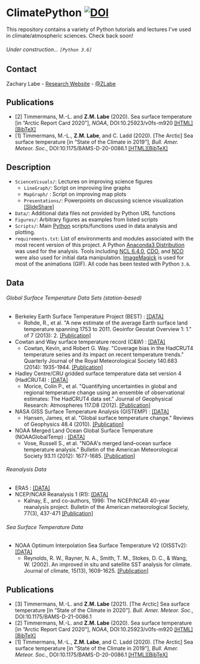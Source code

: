 # ClimatePython [![DOI](https://zenodo.org/badge/135844507.svg)](https://zenodo.org/badge/latestdoi/135844507)
This repository contains a variety of Python tutorials and lectures I've used in climate/atmospheric sciences. Check back soon!

###### Under construction... ```[Python 3.6]```

## Contact
Zachary Labe - [Research Website](http://sites.uci.edu/zlabe/) - [@ZLabe](https://twitter.com/ZLabe)

## Publications
+ [2] Timmermans, M.-L. and **Z.M. Labe** (2020). Sea surface temperature [in “Arctic Report Card 2020”], *NOAA*, DOI:10.25923/v0fs-m920 [[HTML]](https://arctic.noaa.gov/Report-Card/Report-Card-2020/ArtMID/7975/ArticleID/885/Sea-Surface-Temperature)[[BibTeX]](https://sites.uci.edu/zlabe/files/2020/12/Timmermans-Labe_ARC2020_SSTChapter_BibTeX.pdf)
+ [1] Timmermans, M.-L., **Z.M. Labe**, and C. Ladd (2020). [The Arctic] Sea surface temperature [in “State of the Climate in 2019”], *Bull. Amer. Meteor. Soc.*, DOI:10.1175/BAMS-D-20-0086.1 [[HTML]](https://journals.ametsoc.org/bams/article/101/8/S239/353884/The-Arctic)[[BibTeX]](https://sites.uci.edu/zlabe/files/2020/08/TheArctic_BAMS_SOTC2019_BibTeX.pdf)

## Description
+ ```ScienceVisuals/```: Lectures on improving science figures
    + ```LineGraph/```: Script on improving line graphs 
    + ```MapGraph/``` : Script on improving map plots
    + ```Presentations/```: Powerpoints on discussing science visualization [[SlideShare]](https://www.slideshare.net/ZacharyLabe)
+ ```Data/```: Additional data files not provided by Python URL functions
+ ```Figures/```: Arbitrary figures as examples from listed scripts
+ ```Scripts/```: Main [Python](https://www.python.org/) scripts/functions used in data analysis and plotting. 
+ ```requirements.txt```: List of environments and modules associated with the most recent version of this project. A Python [Anaconda3 Distribution](https://docs.continuum.io/anaconda/) was used for the analysis. Tools including [NCL 6.4.0](https://www.ncl.ucar.edu/), [CDO](https://code.mpimet.mpg.de/projects/cdo), and [NCO](http://nco.sourceforge.net/) were also used for initial data manipulation. [ImageMagick](https://www.imagemagick.org/script/index.php) is used for most of the animations (GIF). All code has been tested with Python ```3.6```.

## Data
###### Global Surface Temperature Data Sets (station-based)
+ Berkeley Earth Surface Temperature Project (BEST) : [[DATA]](http://berkeleyearth.org/data/)
    + Rohde, R., et al. "A new estimate of the average Earth surface land temperature spanning 1753 to 2011. Geoinfor Geostat Overview 1: 1." of 7 (2013): 2. [[Publication]](https://www.scitechnol.com/new-estimate-of-the-average-earth-surface-land-temperature-spanning-to-1eCc.php?article_id=450)
+ Cowtan and Way surface temperature record (C&W) : [[DATA]](http://www-users.york.ac.uk/~kdc3/papers/coverage2013/series.html)
    + Cowtan, Kevin, and Robert G. Way. "Coverage bias in the HadCRUT4 temperature series and its impact on recent temperature trends." Quarterly Journal of the Royal Meteorological Society 140.683 (2014): 1935-1944. [[Publication]](https://rmets.onlinelibrary.wiley.com/doi/abs/10.1002/qj.2297)
+ Hadley Centre/CRU gridded surface temperature data set version 4 (HadCRUT4) : [[DATA]](https://crudata.uea.ac.uk/cru/data/temperature/)
    + Morice, Colin P., et al. "Quantifying uncertainties in global and regional temperature change using an ensemble of observational estimates: The HadCRUT4 data set." Journal of Geophysical Research: Atmospheres 117.D8 (2012). [[Publication]](https://agupubs.onlinelibrary.wiley.com/doi/10.1029/2011JD017187)
+ NASA GISS Surface Temperature Analysis (GISTEMP) : [[DATA]](https://data.giss.nasa.gov/gistemp/)
    + Hansen, James, et al. "Global surface temperature change." Reviews of Geophysics 48.4 (2010). [[Publication]](https://agupubs.onlinelibrary.wiley.com/doi/full/10.1029/2010RG000345)
+ NOAA Merged Land Ocean Global Surface Temperature (NOAAGlobalTemp) : [[DATA]](https://www.ncdc.noaa.gov/data-access/marineocean-data/noaa-global-surface-temperature-noaaglobaltemp)
    + Vose, Russell S., et al. "NOAA's merged land–ocean surface temperature analysis." Bulletin of the American Meteorological Society 93.11 (2012): 1677-1685. [[Publication]](https://journals.ametsoc.org/doi/abs/10.1175/BAMS-D-11-00241.1)
###### Reanalysis Data 
+ ERA5 : [[DATA]](http://apps.ecmwf.int/data-catalogues/era5/?class=ea)
+ NCEP/NCAR Reanalysis 1 (R1): [[DATA]](https://www.esrl.noaa.gov/psd/data/gridded/data.ncep.reanalysis.html)
    + Kalnay, E., and co-authors, 1996: The NCEP/NCAR 40-year reanalysis project. Bulletin of the American meteorological Society, 77(3), 437-471 [[Publication]](http://journals.ametsoc.org/doi/abs/10.1175/1520-0477(1996)077%3C0437:TNYRP%3E2.0.CO;2)
###### Sea Surface Temperature Data 
+ NOAA Optimum Interpolation Sea Surface Temperature V2 (OISSTv2): [[DATA]](https://www.esrl.noaa.gov/psd/data/gridded/data.noaa.oisst.v2.html)
    + Reynolds, R. W., Rayner, N. A., Smith, T. M., Stokes, D. C., & Wang, W. (2002). An improved in situ and satellite SST analysis for climate. Journal of climate, 15(13), 1609-1625. [[Publication]](https://journals.ametsoc.org/doi/full/10.1175/1520-0442%282002%29015%3C1609%3AAIISAS%3E2.0.CO%3B2)

## Publications
+ [3] Timmermans, M.-L. and **Z.M. Labe** (2021). [The Arctic] Sea surface temperature [in “State of the Climate in 2020”]. *Bull. Amer. Meteor. Soc.*, DOI:10.1175/BAMS-D-21-0086.1
+ [2] Timmermans, M.-L. and **Z.M. Labe** (2020). Sea surface temperature [in “Arctic Report Card 2020”], *NOAA*, DOI:10.25923/v0fs-m920 [[HTML]](https://arctic.noaa.gov/Report-Card/Report-Card-2020/ArtMID/7975/ArticleID/885/Sea-Surface-Temperature)[[BibTeX]](https://sites.uci.edu/zlabe/files/2020/12/Timmermans-Labe_ARC2020_SSTChapter_BibTeX.pdf)
+ [1] Timmermans, M.-L., **Z.M. Labe**, and C. Ladd (2020). [The Arctic] Sea surface temperature [in “State of the Climate in 2019”], *Bull. Amer. Meteor. Soc.*, DOI:10.1175/BAMS-D-20-0086.1 [[HTML]](https://journals.ametsoc.org/bams/article/101/8/S239/353884/The-Arctic)[[BibTeX]](https://sites.uci.edu/zlabe/files/2020/08/TheArctic_BAMS_SOTC2019_BibTeX.pdf)
